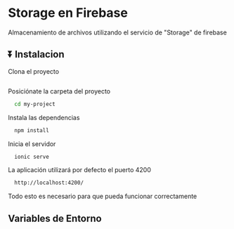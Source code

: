 #  Storage en Firebase

Almacenamiento de archivos utilizando el servicio de "Storage" de firebase

## ⏬ Instalacion

Clona el proyecto

```bash
```

Posiciónate la carpeta del proyecto

```bash
  cd my-project
```

Instala las dependencias

```bash
  npm install
```

Inicia el servidor

```bash
  ionic serve
```



La aplicación utilizará por defecto el puerto 4200

```bash
  http://localhost:4200/
```

Todo esto es necesario para que pueda funcionar correctamente

##  Variables de Entorno
